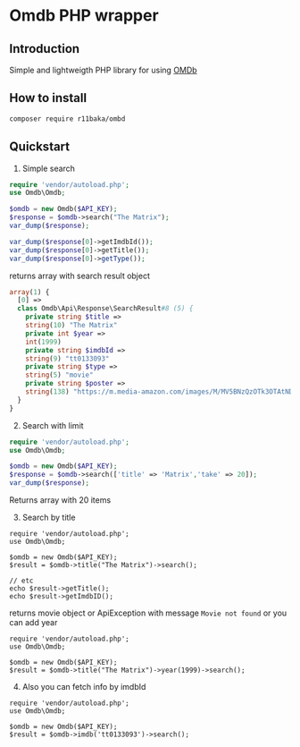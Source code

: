 # Omdb PHP wrapper

## Introduction

Simple and lightweigth PHP library for using [OMDb](http://www.omdbapi.com/)

## How to install

```bash
composer require r11baka/ombd
```

## Quickstart

1. Simple search

```php
require 'vendor/autoload.php';
use Omdb\Omdb;

$omdb = new Omdb($API_KEY);
$response = $omdb->search("The Matrix");
var_dump($response);

var_dump($response[0]->getImdbId());
var_dump($response[0]->getTitle());
var_dump($response[0]->getType());
```

returns array with search result object

```php
array(1) {
  [0] =>
  class Omdb\Api\Response\SearchResult#8 (5) {
    private string $title =>
    string(10) "The Matrix"
    private int $year =>
    int(1999)
    private string $imdbId =>
    string(9) "tt0133093"
    private string $type =>
    string(5) "movie"
    private string $poster =>
    string(138) "https://m.media-amazon.com/images/M/MV5BNzQzOTk3OTAtNDQ0Zi00ZTVkLWI0MTEtMDllZjNkYzNjNTc4L2ltYWdlXkEyXkFqcGdeQXVyNjU0OTQ0OTY@._V1_SX300.jpg"
  }
}
```

2. Search with limit

```php
require 'vendor/autoload.php';
use Omdb\Omdb;

$omdb = new Omdb($API_KEY);
$response = $omdb->search(['title' => 'Matrix','take' => 20]);
var_dump($response);
```

Returns array with 20 items

3. Search by title

```injectablephp
require 'vendor/autoload.php';
use Omdb\Omdb;

$omdb = new Omdb($API_KEY);
$result = $omdb->title("The Matrix")->search();

// etc
echo $result->getTitle();
echo $result->getImdbID();
```

returns movie object or ApiException with message  `Movie not found`
or you can add year

```injectablephp
require 'vendor/autoload.php';
use Omdb\Omdb;

$omdb = new Omdb($API_KEY);
$result = $omdb->title("The Matrix")->year(1999)->search();
```

4. Also you can fetch info by imdbId

```injectablephp
require 'vendor/autoload.php';
use Omdb\Omdb;

$omdb = new Omdb($API_KEY);
$result = $omdb->imdb('tt0133093')->search();
```
